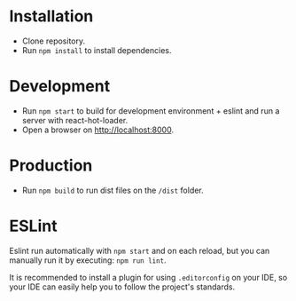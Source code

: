 # Installation
- Clone repository.
- Run `npm install` to install dependencies.

# Development
- Run `npm start` to build for development environment + eslint and run a server with react-hot-loader.
- Open a browser on [http://localhost:8000](http://localhost:8000).

# Production
- Run `npm build` to run dist files on the `/dist` folder.

# ESLint
Eslint run automatically with `npm start` and on each reload, but you can manually run it by executing: `npm run lint`.

It is recommended to install a plugin for using `.editorconfig` on your IDE, so your IDE can easily help you to follow the project's standards.
